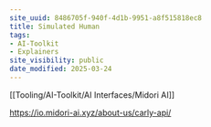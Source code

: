 ```yaml
---
site_uuid: 8486705f-940f-4d1b-9951-a8f515818ec8
title: Simulated Human
tags:
- AI-Toolkit
- Explainers
site_visibility: public
date_modified: 2025-03-24
---
```




[[Tooling/AI-Toolkit/AI Interfaces/Midori AI]]

https://io.midori-ai.xyz/about-us/carly-api/